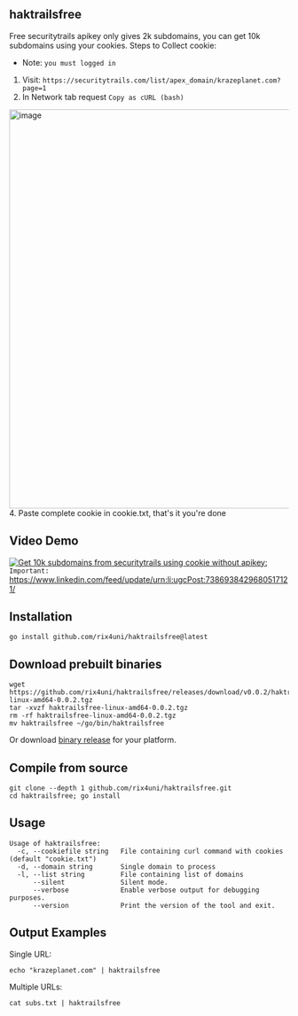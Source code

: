 ## haktrailsfree

Free securitytrails apikey only gives 2k subdomains, you can get 10k subdomains using your cookies.
Steps to Collect cookie:
- Note: `you must logged in`
1. Visit: `https://securitytrails.com/list/apex_domain/krazeplanet.com?page=1`
2. In Network tab request `Copy as cURL (bash)`
<img width="1431" height="720" alt="image" src="https://github.com/user-attachments/assets/3ae73954-0901-47be-a479-d202b0016a0d" />
4. Paste complete cookie in cookie.txt, that's it you're done

## Video Demo
[![Get 10k subdomains from securitytrails using cookie without apikey:](https://img.youtube.com/vi/-hcMPTNE2ko/maxresdefault.jpg)](https://youtu.be/-hcMPTNE2ko)
`Important:` https://www.linkedin.com/feed/update/urn:li:ugcPost:7386938429680517121/

## Installation
```
go install github.com/rix4uni/haktrailsfree@latest
```

## Download prebuilt binaries
```
wget https://github.com/rix4uni/haktrailsfree/releases/download/v0.0.2/haktrailsfree-linux-amd64-0.0.2.tgz
tar -xvzf haktrailsfree-linux-amd64-0.0.2.tgz
rm -rf haktrailsfree-linux-amd64-0.0.2.tgz
mv haktrailsfree ~/go/bin/haktrailsfree
```
Or download [binary release](https://github.com/rix4uni/haktrailsfree/releases) for your platform.

## Compile from source
```
git clone --depth 1 github.com/rix4uni/haktrailsfree.git
cd haktrailsfree; go install
```

## Usage
```
Usage of haktrailsfree:
  -c, --cookiefile string   File containing curl command with cookies (default "cookie.txt")
  -d, --domain string       Single domain to process
  -l, --list string         File containing list of domains
      --silent              Silent mode.
      --verbose             Enable verbose output for debugging purposes.
      --version             Print the version of the tool and exit.
```

## Output Examples

Single URL:
```
echo "krazeplanet.com" | haktrailsfree
```

Multiple URLs:
```
cat subs.txt | haktrailsfree
```
